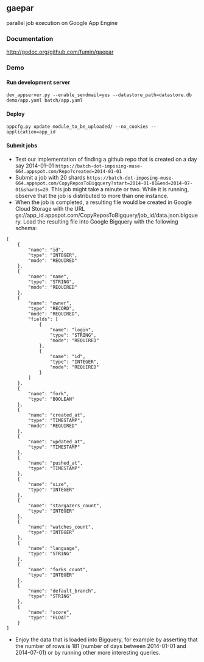 gaepar
------
parallel job execution on Google App Engine

### Documentation
http://godoc.org/github.com/fumin/gaepar

### Demo
#### Run development server
`dev_appserver.py --enable_sendmail=yes --datastore_path=datastore.db demo/app.yaml batch/app.yaml`
#### Deploy
`appcfg.py update module_to_be_uploaded/ --no_cookies --application=app_id`
#### Submit jobs
* Test our implementation of finding a github repo that is created on a day say 2014-01-01 `https://batch-dot-imposing-muse-664.appspot.com/Repo?created=2014-01-01`
* Submit a job with 20 shards `https://batch-dot-imposing-muse-664.appspot.com/CopyReposToBigquery?start=2014-01-01&end=2014-07-01&shards=20`. This job might take a minute or two. While it is running, observe that the job is distributed to more than one instance.
* When the job is completed, a resulting file would be created in Google Cloud Storage with the URL gs://app_id.appspot.com/CopyReposToBigquery/job_id/data.json.bigquery. Load the resulting file into Google Bigquery with the following schema:
```
[
    {
        "name": "id",
        "type": "INTEGER",
        "mode": "REQUIRED"
    },
    {
        "name": "name",
        "type": "STRING",
        "mode": "REQUIRED"
    },
    {
        "name": "owner",
        "type": "RECORD",
        "mode": "REQUIRED",
        "fields": [
            {
                "name": "login",
                "type": "STRING",
                "mode": "REQUIRED"
            },
            {
                "name": "id",
                "type": "INTEGER",
                "mode": "REQUIRED"
            }
        ]
    },
    {
        "name": "fork",
        "type": "BOOLEAN"
    },
    {
        "name": "created_at",
        "type": "TIMESTAMP",
        "mode": "REQUIRED"
    },
    {
        "name": "updated_at",
        "type": "TIMESTAMP"
    },
    {
        "name": "pushed_at",
        "type": "TIMESTAMP"
    },
    {
        "name": "size",
        "type": "INTEGER"
    },
    {
        "name": "stargazers_count",
        "type": "INTEGER"
    },
    {
        "name": "watches_count",
        "type": "INTEGER"
    },
    {
        "name": "language",
        "type": "STRING"
    },
    {
        "name": "forks_count",
        "type": "INTEGER"
    },
    {
        "name": "default_branch",
        "type": "STRING"
    },
    {
        "name": "score",
        "type": "FLOAT"
    }
]
```
* Enjoy the data that is loaded into Bigquery, for example by asserting that the number of rows is 181 (number of days between 2014-01-01 and 2014-07-01) or by running other more interesting queries.
